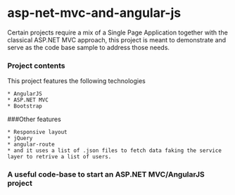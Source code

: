 ﻿# asp-net-mvc-and-angular-js

Certain projects require a mix of a Single Page Application together with the classical ASP.NET MVC approach, this project is meant to demonstrate and serve as the code base sample to address those needs.


### Project contents
This project features the following technologies

    * AngularJS
    * ASP.NET MVC
    * Bootstrap

###Other features

    * Responsive layout
    * jQuery 
    * angular-route
    * and it uses a list of .json files to fetch data faking the service layer to retrive a list of users.



### A useful code-base to start an ASP.NET MVC/AngularJS project